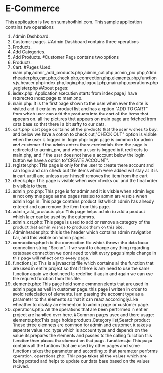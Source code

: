 # E-Commerce
This application is live on sumshodhini.com.
This sample application contains two operations
1. Admin Dashboard.
2. Customer pages.
#Admin Dashboard contains three operations
1. Products.
2. Add Categories.
3. Add Products.
#Customer Page contains two options
1. Products.
2. Cart.
#Pages Used: main.php,admin_add_products.php,admin_cat.php,admin_pro.php,Adminheader.php,cart.php,check.php,connection.php,elements.php,functions.js,header.php,index.php,login.php,logout.php,main.php,operations.php,register.php
#About pages:
1. index.php: Application execution starts from index page,i have redirected index page to main.php.
2. main.php: It is the first page shown to the user when ever the site is visited and it contains product list and has a option "ADD TO CART" from which user can add the             products into the cart all the items that appears on. all the pictures that appears on main page are fetched from data base so that there i a bit safty to our data.
3. cart.php: cart page contains all the products that the user wishes to buy. and below we have a option to check out,"CHECK OUT" option is visible when the user is logged in.
      login.php: login page is common for admin and customer if the admin enters there credentials then the page is redirected to admin_pro, and when a user is logged in it             redirects to main.php, and if the user does not have a account below the login button we have a option to"CREATE ACCOUNT".
4. register.php: This page is only for the user to create there account and can login and can check out the items which were added will stay as it is in cart untill and unless       user himself removes the item from the cart.
5. check.php: This page is visible when user checks out and the final order is visible to them.
6. admin_pro.php: This page is for admin and it is visble when admin logs in not only this page all the pages related to admin are visible when admin logs in. This page             contains product list which admin has already entered and can remove the item from this page.
7. admin_add_products.php: This page helps admin to add a product which later can be used by the cutomers.
8. admin_cat.php: This page is used to add or remove a category of the product that admin wishes to produce them on this site.
9. Adminheader.php: this is the header which contains admin navigation bar, and this visible on admin pages.
10. connection.php: It is the connection file which throws the data base connection string "$conn". if we want to change any thing regarding database connection we dont need      to visit every page simple change in this page will reflect on to every page.
11. functions.js: This is a javascript file which contains all the function that are used in entire project so that if there is any need to use the same function again we           dont need to redefine it again and again we can use the requred function from this file.
12. elements.php: This page hold some common elents that are used in admin page as well in customer page. this page i written in order to avoid redeclation of elements. i am      passing the account type as a parameter to this elements so that it can react accordingly.Like wheather to display an element on to admin page or customer page.
13. operations.php: All the operations that are been performed in entier project are handled over here.
#Common pages used and there usage:
    elements.php:This page holds products,Category list,Search product These three elemnets are common for admin and customer. it takes a seperate value acc_type which is           account type and depends on the value its prepares the elements and passes to the calling function this function then places the element on that page. 
    functions.js: This page contains all the funtions that are used by other pages and some functions takes the parameter and according to that parameter performs operation.
    operations.php: This page takes all the values which are being posted and helps to update our data base based on the values recived.
    
